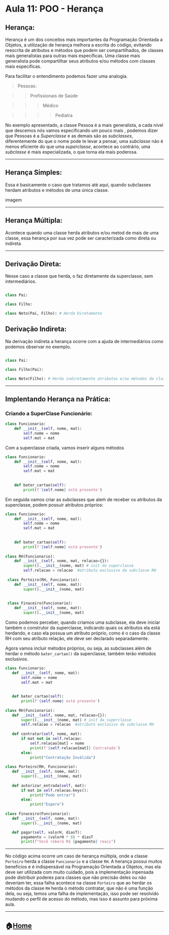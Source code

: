 # Aula 11: POO - Herança

## Herança:

Herança é um dos conceitos mais importantes da Programação Orientada a Objetos, a utilização de herança melhora a escrita do código, evitando reescrita 
de atributos e métodos que podem ser compartilhados, de classes mais generalistas para outras mais específicas. Uma classe mais generalista pode compartilhar 
seus atributos e/ou métodos com classes mais específicas.

Para facilitar o entendimento podemos fazer uma analogia. 

> Pessoas:

>> Profissionais de Saúde

>>> Médico

>>>>Pediatra


No exemplo apresentado, a classe Pessoa é a mais generalista, a cada nível que descemos nós vamos especificando um pouco mais , podemos dizer que Pessoas 
é a *Superclasse* e as demais são as *subclasses*, diferentemente do que o nome pode te levar a pensar, uma *subclasse* não é menos eficiente do que uma 
*superclasse*, acontece ao contrário, uma *subclasse* é mais especializada, o que torna ela mais poderosa.

---

## Herança Simples:

Essa é basicamente o caso que tratamos até aqui, quando subclasses herdam atributos e métodos de uma única classe.

imagem

---

## Herança Múltipla:

 Acontece quando uma classe herda atributos e/ou metod de mais de uma classe, essa herança por sua vez pode ser caracterizada como direta ou indireta
 
 ---
 
 ## Derivação Direta:
  
Nesse caso a classe que herda, o faz diretamente da superclasse, sem intermediários.

```python

class Pai:

class Filho:

class Neto(Pai, Filho): # Herda Diretamente

```

## Derivação Indireta:

Na derivação indireta a herança ocorre com a ajuda de intermediários como podemos observar no exemplo.

```python

class Pai:

class Filho(Pai):

class Neto(Filho): # Herda indiretamente atributos e/ou métodos da classe Pai

```

---

## Implentando Herança na Prática:

### Criando a SuperClase Funcionário:

```python
class Funcionario:
    def __init__(self, nome, mat):
        self.nome = nome
        self.mat = mat
```

Com a superclasse criada, vamos inserir alguns métodos

```python
class Funcionario:
    def __init__(self, nome, mat):
        self.nome = nome
        self.mat = mat
        
        
    def bater_cartao(self):
        print(f'{self.nome} está presente')
```

Em seguida vamos criar as subclasses que aleḿ de receber os atributos  da superclasse, podem possuir atributos próprios:
```python
class Funcionario:
    def __init__(self, nome, mat):
        self.nome = nome
        self.mat = mat
        
        
    def bater_cartao(self):
        print(f'{self.nome} está presente')
       
class RH(Funcionario):
    def __init__(self, nome, mat, relacao={}):
        super().__init__(nome, mat) # init da superclasse
        self.relacao = relacao  #atributo exclusivo da subclasse RH
        
 class Porteiro(RH, Funcionario):
    def __init__(self, nome, mat):
        super().__init__(nome, mat)
        
        
 class Finaceiro(Funcionario):
    def __init__(self, nome, mat):
        super().__init__(nome, mat)
```
 
 
 Como podemos perceber, quando criamos uma subclasse, ela deve iniciar também o construtor da superclasse, indicando quais os atributos
 ela está herdando, e caso ela possua um atributo próprio, como é o caso da classe RH com seu atributo relação, ele deve ser declarado
 separadamente.
 
 Agora vamos incluir métodos próprios, ou seja, as subclasses além de herdar o método `bater_cartao()` da superclasse, também terão métodos 
 exclusivos.
 
 ```python
 class Funcionario:
    def __init__(self, nome, mat):
        self.nome = nome
        self.mat = mat
        
        
    def bater_cartao(self):
        print(f'{self.nome} está presente')
       
class RH(Funcionario):
    def __init__(self, nome, mat, relacao={}):
        super().__init__(nome, mat) # init da superclasse
        self.relacao = relacao  #atributo exclusivo da subclasse RH
        
    def contratar(self, nome, mat):
        if mat not in self.relacao:
            self.relacao[mat] = nome
            print(f'{self.relacao[mat]} Contratado')
        else:
            print("Contratação Inválida")
        
 class Porteiro(RH, Funcionario):
    def __init__(self, nome, mat):
        super().__init__(nome, mat)
        
    def autorizar_entrada(self, mat):
        if mat in self.relacao.keys():
            print("Pode entrar")
        else:
            print("Espere")
            
 class Finaceiro(Funcionario):
    def __init__(self, nome, mat):
        super().__init__(nome, mat)

    def pagar(self, valorH, diasT):
        pagamento = (valorH * 8) * diasT
        print(f"Você reberá R$ {pagamento} reais")
```
---

No código acima ocorre um caso de herança múltipla, onde a classe `Porteiro` herda a classe `Funcionario` e a classe `RH`. A herança possui muitos
benefícios e é indispensável na Programação Orientada a Objetos, mas ela deve ser utilizada com muito cuidado, pois a implementação inpensada pode 
distribuir poderes para classes que não precisão deles ou não deveriam ter, essa falha acontece na classe `Porteiro` que ao herdar os métodos da 
classe `RH` herda o método contratar, que não é uma função dela, ou seja, temos uma falha de implementação, isso pode ser resolvido mudando o perfil
de acesso do método, mas isso é assunto para próxima aula.

---
:house:[Home](https://github.com/Evaldo-comp/Python-Mombaca)
---


